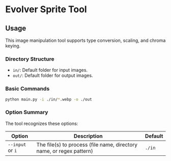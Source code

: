 # Evolver Sprite Tool

## Usage

This image manipulation tool supports type conversion, scaling, and chroma keying.

### Directory Structure

- `in/`: Default folder for input images.
- `out/`: Default folder for output images.

### Basic Commands

```sh
python main.py -i ./in/*.webp -o ./out
```

### Option Summary

The tool recognizes these options:

| Option | Description | Default |
| --- | --- | --- |
| `--input` or `i` | The file(s) to process (file name, directory name, or regex pattern) | `./in` |
